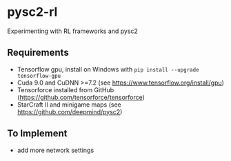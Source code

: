 # pysc2-rl
Experimenting with RL frameworks and pysc2

## Requirements
* Tensorflow gpu, install on Windows with `pip install --upgrade tensorflow-gpu`
* Cuda 9.0 and CuDNN >=7.2 (see https://www.tensorflow.org/install/gpu)
* Tensorforce installed from GitHub (https://github.com/tensorforce/tensorforce)
* StarCraft II and minigame maps (see https://github.com/deepmind/pysc2)

## To Implement

* add more network settings 
